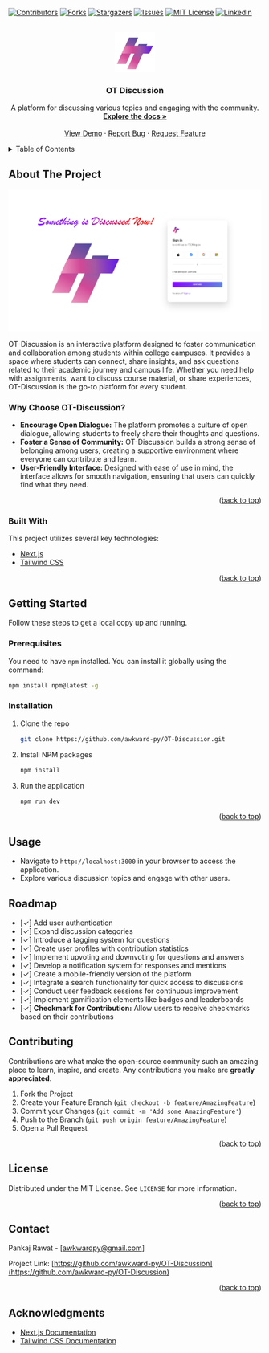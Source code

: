 
<div id="top"></div>

<!-- PROJECT SHIELDS -->
[![Contributors][contributors-shield]][contributors-url]
[![Forks][forks-shield]][forks-url]
[![Stargazers][stars-shield]][stars-url]
[![Issues][issues-shield]][issues-url]
[![MIT License][license-shield]][license-url]
[![LinkedIn][linkedin-shield]][linkedin-url]

<!-- PROJECT LOGO -->
<br />
<div align="center">
 <a href="https://raw.githubusercontent.com/awkward-py/Open-Source-Off-Topics/main/assets/images/logoo.png">
    <img src="https://raw.githubusercontent.com/awkward-py/Open-Source-Off-Topics/main/assets/images/logoo.png" alt="Logo" width="80" height="80">
</a>


  <h3 align="center">OT Discussion</h3>

  <p align="center">
    A platform for discussing various topics and engaging with the community.
    <br />
    <a href="https://github.com/awkward-py/OT-Discussion"><strong>Explore the docs »</strong></a>
    <br />
    <br />
    <a href="https://github.com/awkward-py/OT-Discussion">View Demo</a>
    ·
    <a href="https://github.com/awkward-py/OT-Discussion/issues">Report Bug</a>
    ·
    <a href="https://github.com/awkward-py/OT-Discussion/issues">Request Feature</a>
  </p>
</div>

<!-- TABLE OF CONTENTS -->
<details>
  <summary>Table of Contents</summary>
  <ol>
    <li><a href="#about-the-project">About The Project</a></li>
    <li><a href="#built-with">Built With</a></li>
    <li><a href="#getting-started">Getting Started</a></li>
    <li><a href="#usage">Usage</a></li>
    <li><a href="#roadmap">Roadmap</a></li>
    <li><a href="#contributing">Contributing</a></li>
    <li><a href="#license">License</a></li>
    <li><a href="#contact">Contact</a></li>
    <li><a href="#acknowledgments">Acknowledgments</a></li>
  </ol>
</details>

<!-- ABOUT THE PROJECT -->
## About The Project

![Product Name Screen Shot](https://raw.githubusercontent.com/awkward-py/OT-Discussion/main/github/ot1.png)

OT-Discussion is an interactive platform designed to foster communication and collaboration among students within college campuses. It provides a space where students can connect, share insights, and ask questions related to their academic journey and campus life. Whether you need help with assignments, want to discuss course material, or share experiences, OT-Discussion is the go-to platform for every student.

### Why Choose OT-Discussion?

- **Encourage Open Dialogue:** The platform promotes a culture of open dialogue, allowing students to freely share their thoughts and questions.
- **Foster a Sense of Community:** OT-Discussion builds a strong sense of belonging among users, creating a supportive environment where everyone can contribute and learn.
- **User-Friendly Interface:** Designed with ease of use in mind, the interface allows for smooth navigation, ensuring that users can quickly find what they need.


<p align="right">(<a href="#top">back to top</a>)</p>

### Built With

This project utilizes several key technologies:

* [Next.js](https://nextjs.org/)
* [Tailwind CSS](https://tailwindcss.com/)

<p align="right">(<a href="#top">back to top</a>)</p>

<!-- GETTING STARTED -->
## Getting Started

Follow these steps to get a local copy up and running.

### Prerequisites

You need to have `npm` installed. You can install it globally using the command:

```sh
npm install npm@latest -g
```

### Installation

1. Clone the repo
   ```sh
   git clone https://github.com/awkward-py/OT-Discussion.git
   ```
2. Install NPM packages
   ```sh
   npm install
   ```

3. Run the application
   ```sh
   npm run dev
   ```

<p align="right">(<a href="#top">back to top</a>)</p>

<!-- USAGE EXAMPLES -->
## Usage

- Navigate to `http://localhost:3000` in your browser to access the application.
- Explore various discussion topics and engage with other users.


<!-- ROADMAP -->
## Roadmap

- [✓] Add user authentication
- [✓] Expand discussion categories
- [✓] Introduce a tagging system for questions
- [✓] Create user profiles with contribution statistics
- [✓] Implement upvoting and downvoting for questions and answers
- [✓] Develop a notification system for responses and mentions
- [✓] Create a mobile-friendly version of the platform
- [✓] Integrate a search functionality for quick access to discussions
- [✓] Conduct user feedback sessions for continuous improvement
- [✓] Implement gamification elements like badges and leaderboards
- [✓] **Checkmark for Contribution:** Allow users to receive checkmarks based on their contributions


<!-- CONTRIBUTING -->
## Contributing

Contributions are what make the open-source community such an amazing place to learn, inspire, and create. Any contributions you make are **greatly appreciated**.

1. Fork the Project
2. Create your Feature Branch (`git checkout -b feature/AmazingFeature`)
3. Commit your Changes (`git commit -m 'Add some AmazingFeature'`)
4. Push to the Branch (`git push origin feature/AmazingFeature`)
5. Open a Pull Request

<p align="right">(<a href="#top">back to top</a>)</p>

<!-- LICENSE -->
## License

Distributed under the MIT License. See `LICENSE` for more information.

<p align="right">(<a href="#top">back to top</a>)</p>

<!-- CONTACT -->
## Contact

Pankaj Rawat - [awkwardpy@gmail.com] 

Project Link: [https://github.com/awkward-py/OT-Discussion](https://github.com/awkward-py/OT-Discussion)

<p align="right">(<a href="#top">back to top</a>)</p>

<!-- ACKNOWLEDGMENTS -->
## Acknowledgments

* [Next.js Documentation](https://nextjs.org/docs)
* [Tailwind CSS Documentation](https://tailwindcss.com/docs)

<!-- MARKDOWN LINKS & IMAGES -->
[contributors-shield]: https://img.shields.io/github/contributors/awkward-py/OT-Discussion.svg?style=for-the-badge
[contributors-url]: https://github.com/awkward-py/OT-Discussion/graphs/contributors
[forks-shield]: https://img.shields.io/github/forks/awkward-py/OT-Discussion.svg?style=for-the-badge
[forks-url]: https://github.com/awkward-py/OT-Discussion/network/members
[stars-shield]: https://img.shields.io/github/stars/awkward-py/OT-Discussion.svg?style=for-the-badge
[stars-url]: https://github.com/awkward-py/OT-Discussion/stargazers
[issues-shield]: https://img.shields.io/github/issues/awkward-py/OT-Discussion.svg?style=for-the-badge
[issues-url]: https://github.com/awkward-py/OT-Discussion/issues
[license-shield]: https://img.shields.io/github/license/awkward-py/OT-Discussion.svg?style=for-the-badge
[license-url]: https://github.com/awkward-py/OT-Discussion/blob/main/LICENSE
[linkedin-shield]: https://img.shields.io/badge/LinkedIn-blue.svg?style=for-the-badge
[linkedin-url]: https://linkedin.com/in/yourprofile
